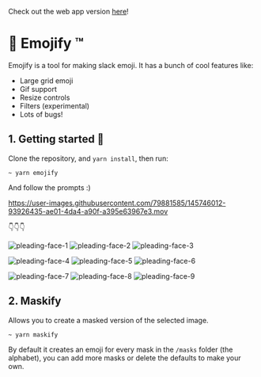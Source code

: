 Check out the web app version [here](https://emojiclub.netlify.app)! 


# 🤩 Emojify ™️

Emojify is a tool for making slack emoji. It has a bunch of cool features like:

- Large grid emoji
- Gif support
- Resize controls
- Filters (experimental)
- Lots of bugs!

## 1. Getting started 🕺

Clone the repository, and `yarn install`, then run:
```
~ yarn emojify
```
And follow the prompts :)

https://user-images.githubusercontent.com/79881585/145746012-93926435-ae01-4da4-a90f-a395e63967e3.mov

👇👇👇

![pleading-face-1](https://user-images.githubusercontent.com/79881585/145746042-44b266ba-044d-4e63-9b02-2933746d3ce5.png)
![pleading-face-2](https://user-images.githubusercontent.com/79881585/145746046-7a21909c-aca0-413f-a513-b00b4f27f022.png)
![pleading-face-3](https://user-images.githubusercontent.com/79881585/145746050-8e06dd83-5b72-4aa5-98dd-4eb008fbebf9.png)

![pleading-face-4](https://user-images.githubusercontent.com/79881585/145746052-72d3ca84-b86c-4e30-8057-c5ef9c7cbec7.png)
![pleading-face-5](https://user-images.githubusercontent.com/79881585/145746053-fe18526a-4dcb-410a-8093-dad48a6471ea.png)
![pleading-face-6](https://user-images.githubusercontent.com/79881585/145746054-5d0ba628-cf50-4cdb-a0f9-2baac829820f.png)

![pleading-face-7](https://user-images.githubusercontent.com/79881585/145746056-792a424b-2015-4ad6-a901-63869213c442.png)
![pleading-face-8](https://user-images.githubusercontent.com/79881585/145746059-acb83d57-d477-443d-a4e8-5057980e0f0e.png)
![pleading-face-9](https://user-images.githubusercontent.com/79881585/145746060-0a9f6453-59ed-424b-b231-9710da4e4e2b.png)

## 2. Maskify

Allows you to create a masked version of the selected image.

```
~ yarn maskify
```

By default it creates an emoji for every mask in the `/masks` folder (the alphabet), you can add more masks or delete the defaults to make your own.
